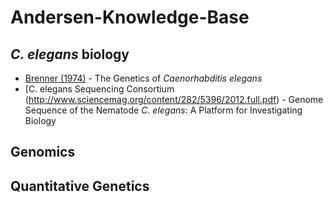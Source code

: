 # Andersen-Knowledge-Base


## _C. elegans_ biology

* [Brenner (1974)](http://www.genetics.org/content/77/1/71.full.pdf) - The Genetics of _Caenorhabditis elegans_
* [C. elegans Sequencing Consortium (http://www.sciencemag.org/content/282/5396/2012.full.pdf) - Genome Sequence of the Nematode _C. elegans_: A Platform for Investigating Biology

## Genomics

## Quantitative Genetics
